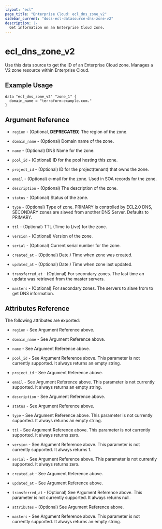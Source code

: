 ```yaml
---
layout: "ecl"
page_title: "Enterprise Cloud: ecl_dns_zone_v2"
sidebar_current: "docs-ecl-datasource-dns-zone-v2"
description: |-
  Get information on an Enterprise Cloud zone.
---
```


# ecl\_dns\_zone\_v2

Use this data source to get the ID of an Enterprise Cloud zone.
Manages a V2 zone resource within Enterprise Cloud.

## Example Usage

```hcl
data "ecl_dns_zone_v2" "zone_1" {
  domain_name = "terraform-example.com."
}
```

## Argument Reference

* `region` - (Optional, **DEPRECATED**) The region of the zone.

* `domain_name` - (Optional) Domain name of the zone.

* `name` - (Optional) DNS Name for the zone.

* `pool_id` - (Optional) ID for the pool hosting this zone. 

* `project_id` - (Optional) ID for the project(tenant) that owns the zone.

* `email` - (Optional) e-mail for the zone.
    Used in SOA records for the zone.

* `description` - (Optional) The description of the zone.

* `status` - (Optional) Status of the zone.

* `type` - (Optional) Type of zone.
    PRIMARY is controlled by ECL2.0 DNS, 
    SECONDARY zones are slaved from another DNS Server.
    Defaults to PRIMARY.

* `ttl` - (Optional) TTL (Time to Live) for the zone.

* `version` - (Optional) Version of the zone.

* `serial` - (Optional) Current serial number for the zone.

* `created_at` - (Optional) Date / Time when zone was created.

* `updated_at` - (Optional) Date / Time when zone last updated.

* `transferred_at` - (Optional)	For secondary zones.
    The last time an update was retrieved from the master servers.

* `masters` - (Optional) For secondary zones.
    The servers to slave from to get DNS information.


## Attributes Reference

The following attributes are exported:

* `region` - See Argument Reference above.

* `domain_name` - See Argument Reference above.

* `name` - See Argument Reference above.

* `pool_id` - See Argument Reference above.
    This parameter is not currently supported.
    It always returns an empty string.

* `project_id` - See Argument Reference above.

* `email` - See Argument Reference above.
    This parameter is not currently supported.
    It always returns an empty string.

* `description` - See Argument Reference above.

* `status` - See Argument Reference above.

* `type` - See Argument Reference above.
    This parameter is not currently supported.
    It always returns an empty string.

* `ttl` - See Argument Reference above.
    This parameter is not currently supported.
    It always returns zero.

* `version` - See Argument Reference above.
    This parameter is not currently supported.
    It always returns 1.

* `serial` - See Argument Reference above.
    This parameter is not currently supported.
    It always returns zero.

* `created_at` - See Argument Reference above.

* `updated_at` - See Argument Reference above.

* `transferred_at` - (Optional)	See Argument Reference above.
    This parameter is not currently supported.
    It always returns null.

* `attributes` - (Optional) See Argument Reference above.

* `masters` - See Argument Reference above.
    This parameter is not currently supported.
    It always returns an empty string.
